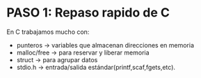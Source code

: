 # **PASO 1: Repaso rapido de C**

En C trabajamos mucho con:
* punteros    -> variables que almacenan direcciones en memoria
* malloc/free -> para reservar y liberar memoria
* struct      -> para agrupar datos
* stdio.h     -> entrada/salida estándar(printf,scaf,fgets,etc).
